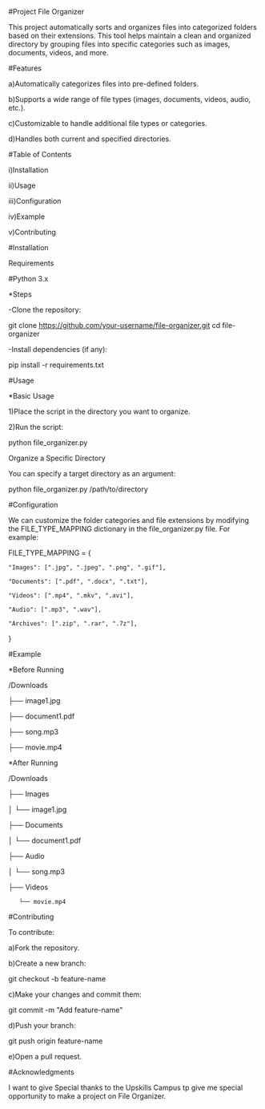 #Project File Organizer
 
This project  automatically sorts and organizes files into categorized folders based on their extensions. This tool helps maintain a clean and organized directory by grouping files into specific categories such as images, documents, videos, and more.

#Features

a)Automatically categorizes files into pre-defined folders. 

b)Supports a wide range of file types (images, documents, videos, audio, etc.). 

c)Customizable to handle additional file types or categories. 

d)Handles both current and specified directories. 


#Table of Contents

i)Installation 

ii)Usage 

iii)Configuration 

iv)Example 

v)Contributing 


#Installation 

Requirements 

#Python 3.x


*Steps 

-Clone the repository:

git clone https://github.com/your-username/file-organizer.git
cd file-organizer

-Install dependencies (if any):

pip install -r requirements.txt 

#Usage

*Basic Usage

1)Place the script in the directory you want to organize. 

2)Run the script: 

python file_organizer.py 


Organize a Specific Directory

You can specify a target directory as an argument:

python file_organizer.py /path/to/directory


#Configuration

We can customize the folder categories and file extensions by modifying the FILE_TYPE_MAPPING dictionary in the file_organizer.py file. For example: 

FILE_TYPE_MAPPING = {

    "Images": [".jpg", ".jpeg", ".png", ".gif"],
    
    "Documents": [".pdf", ".docx", ".txt"],
    
    "Videos": [".mp4", ".mkv", ".avi"],
    
    "Audio": [".mp3", ".wav"],
    
    "Archives": [".zip", ".rar", ".7z"],
    
}


#Example 

*Before Running 

/Downloads 

  ├── image1.jpg 
  
  ├── document1.pdf 
  
  ├── song.mp3 
  
  ├── movie.mp4 
  
  
*After Running 

/Downloads 

  ├── Images 
  
  │    └── image1.jpg 
  
  ├── Documents 
  
  │    └── document1.pdf 
  
  ├── Audio 
  
  │    └── song.mp3 
  
  ├── Videos 
  
       └── movie.mp4 
       
       
       
#Contributing

To contribute: 

a)Fork the repository. 

b)Create a new branch:

git checkout -b feature-name 

c)Make your changes and commit them: 

git commit -m "Add feature-name" 

d)Push your branch: 

git push origin feature-name 

e)Open a pull request. 


#Acknowledgments

I want to give Special thanks to the Upskills Campus tp give me special opportunity to make a project on File Organizer.

